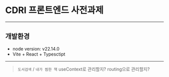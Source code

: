 # CDRI 프론트엔드 사전과제

---
## 개발환경
- node version: v22.14.0
- Vite + React + Typesctipt


---
> `도서검색` / `내가 찜한 책` useContext로 관리할지? routing으로 관리할지?